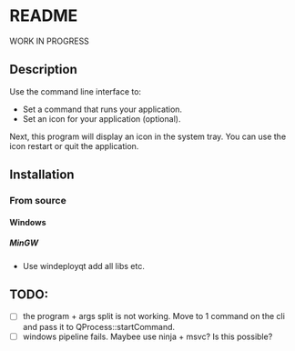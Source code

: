 # README

WORK IN PROGRESS

## Description

Use the command line interface to:

- Set a command that runs your application.
- Set an icon for your application (optional).

Next, this program will display an icon in the system tray. You can use the icon
restart or quit the application.

## Installation

### From source

#### Windows

##### MinGW

- Use windeployqt add all libs etc.

## TODO:

- [ ] the program + args split is not working. Move to 1 command on the cli and
  pass it to QProcess::startCommand.
- [ ] windows pipeline fails. Maybee use ninja + msvc? Is this possible?
